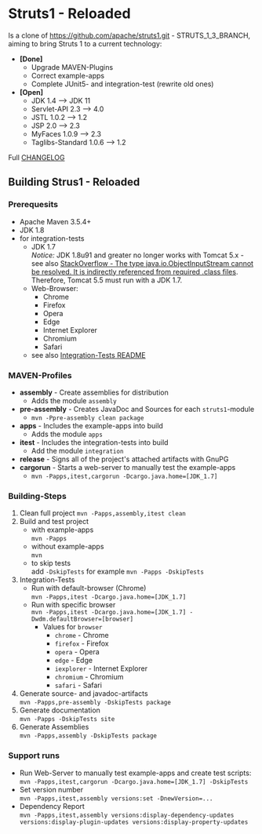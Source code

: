 # Struts1 - Reloaded

Is a clone of <https://github.com/apache/struts1.git> - STRUTS_1_3_BRANCH, aiming to bring Struts 1 to a current technology:

* **[Done]**
  * Upgrade MAVEN-Plugins
  * Correct example-apps
  * Complete JUnit5- and integration-test (rewrite old ones)
* **[Open]**
  * JDK 1.4 --> JDK 11
  * Servlet-API 2.3 --> 4.0
  * JSTL 1.0.2 --> 1.2
  * JSP 2.0 --> 2.3
  * MyFaces 1.0.9 --> 2.3
  * Taglibs-Standard 1.0.6 --> 1.2

Full [CHANGELOG](CHANGELOG.md)

## Building Strus1 - Reloaded

### Prerequesits

* Apache Maven 3.5.4\+
* JDK 1.8
* for integration-tests
  * JDK 1.7  
    *Notice:*
    JDK 1.8u91 and greater no longer works with Tomcat 5.x - see also [StackOverflow - The type java.io.ObjectInputStream cannot be resolved. It is indirectly referenced from required .class files](https://stackoverflow.com/questions/36963248/the-type-java-io-objectinputstream-cannot-be-resolved-it-is-indirectly-referenc/38444118).
    Therefore, Tomcat 5.5 must run with a JDK 1.7.
  * Web-Browser:
    * Chrome
    * Firefox
    * Opera
    * Edge
    * Internet Explorer
    * Chromium
    * Safari
  * see also [Integration-Tests README](integration/apps-it-selenium/README.md)

### MAVEN-Profiles

* **assembly** - Create assemblies for distribution
  * Adds the module `assembly`
* **pre-assembly** - Creates JavaDoc and Sources for each `struts1`-module
  * `mvn -Ppre-assembly clean package`
* **apps** - Includes the example-apps into build
  * Adds the module `apps`
* **itest** - Includes the integration-tests into build
  * Add the module `integration`
* **release** - Signs all of the project's attached artifacts with GnuPG
* **cargorun** - Starts a web-server to manually test the example-apps
  * `mvn -Papps,itest,cargorun -Dcargo.java.home=[JDK_1.7]`

### Building-Steps

1. Clean full project
   `mvn -Papps,assembly,itest clean`
2. Build and test project
   * with example-apps  
     `mvn -Papps`
   * without example-apps  
     `mvn`
   * to skip tests  
     add `-DskipTests` for example `mvn -Papps -DskipTests`
3. Integration-Tests
   * Run with default-browser (Chrome)  
     `mvn -Papps,itest -Dcargo.java.home=[JDK_1.7]`
   * Run with specific browser  
     `mvn -Papps,itest -Dcargo.java.home=[JDK_1.7] -Dwdm.defaultBrowser=[browser]`
     * Values for `browser`
       * `chrome` - Chrome
       * `firefox` - Firefox
       * `opera` - Opera
       * `edge` - Edge
       * `iexplorer` - Internet Explorer
       * `chromium` - Chromium
       * `safari` - Safari
4. Generate source- and javadoc-artifacts  
   `mvn -Papps,pre-assembly -DskipTests package`
5. Generate documentation  
   `mvn -Papps -DskipTests site`
6. Generate Assemblies  
   `mvn -Papps,assembly -DskipTests package`

### Support runs

* Run Web-Server to manually test example-apps and create test scripts:  
  `mvn -Papps,itest,cargorun -Dcargo.java.home=[JDK_1.7] -DskipTests`
* Set version number  
  `mvn -Papps,itest,assembly versions:set -DnewVersion=...`
* Dependency Report  
  `mvn -Papps,itest,assembly versions:display-dependency-updates versions:display-plugin-updates versions:display-property-updates`
